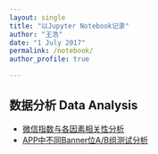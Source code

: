 ```yaml
---
layout: single
title: "以Jupyter Notebook记录"
author: "王浩"
date: "1 July 2017"
permalink: /notebook/
author_profile: true

---
```


## 数据分析 Data Analysis ##

- [微信指数与各因素相关性分析](http://nbviewer.jupyter.org/github/mouse1231/Data-Analytics/blob/master/Wechat_Index.ipynb)
- [APP中不同Banner位A/B组测试分析](http://nbviewer.jupyter.org/github/mouse1231/Data-Analytics/blob/master/Banner_Effect.ipynb)







